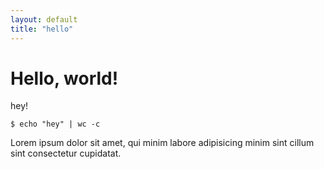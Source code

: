 ```yaml
---
layout: default
title: "hello"
---
```


# Hello, world!

hey!

```console
$ echo "hey" | wc -c
```

Lorem ipsum dolor sit amet, qui minim labore adipisicing minim sint cillum sint consectetur cupidatat.
